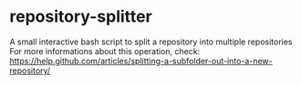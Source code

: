 # repository-splitter
A small interactive bash script to split a repository into multiple repositories
For more informations about this operation, check: https://help.github.com/articles/splitting-a-subfolder-out-into-a-new-repository/
